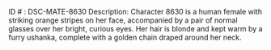 ID # : DSC-MATE-8630
Description: Character 8630 is a human female with striking orange stripes on her face, accompanied by a pair of normal glasses over her bright, curious eyes. Her hair is blonde and kept warm by a furry ushanka, complete with a golden chain draped around her neck.